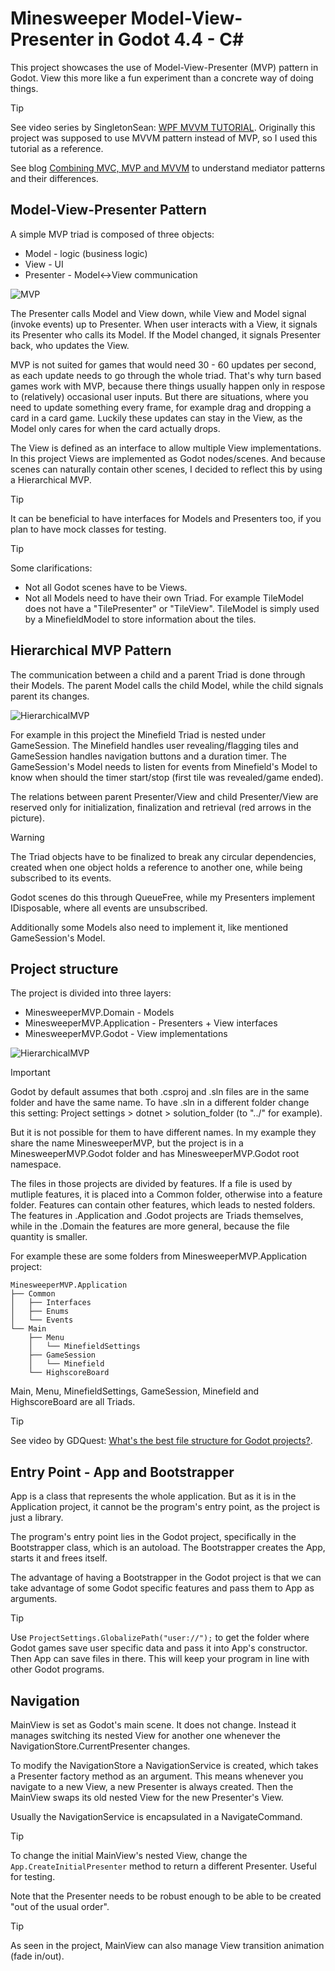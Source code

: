 <!--https://docs.github.com/en/get-started/writing-on-github/getting-started-with-writing-and-formatting-on-github/basic-writing-and-formatting-syntax -->

# Minesweeper Model-View-Presenter in Godot 4.4 - C\#

This project showcases the use of Model-View-Presenter (MVP) pattern in Godot. View this more like a fun experiment than a concrete way of doing things.

<!--
A tutorial series which helped me to understand MVVM on an example (this project was originally supposed to use purely an MVVM pattern):
<https://www.youtube.com/watch?v=fZxZswmC_BY&list=PLA8ZIAm2I03hS41Fy4vFpRw8AdYNBXmNm>
A blog talking about combining MVC, MVP and MVVM patterns and understanding their differences:
<https://gexiaoguo.github.io/MVC,-MVP-and-MVVM/>
An article about implementing data binding for MVVM:
<https://learn.microsoft.com/en-us/archive/msdn-magazine/2016/july/data-binding-a-better-way-to-implement-data-binding-in-net>
-->

> [!TIP]
> See video series by SingletonSean: [WPF MVVM TUTORIAL](https://www.youtube.com/watch?v=fZxZswmC_BY&list=PLA8ZIAm2I03hS41Fy4vFpRw8AdYNBXmNm).
> Originally this project was supposed to use MVVM pattern instead of MVP, so I used this tutorial as a reference.
>
> See blog [Combining MVC, MVP and MVVM](https://gexiaoguo.github.io/MVC,-MVP-and-MVVM/) to understand mediator patterns and their differences.

## Model-View-Presenter Pattern

A simple MVP triad is composed of three objects:

- Model - logic (business logic)
- View - UI
- Presenter - Model<->View communication

![MVP](Diagrams/MVP.png)

The Presenter calls Model and View down, while View and Model signal (invoke events) up to Presenter.
When user interacts with a View, it signals its Presenter who calls its Model.
If the Model changed, it signals Presenter back, who updates the View.

MVP is not suited for games that would need 30 - 60 updates per second, as each update needs to go through the whole triad.
That's why turn based games work with MVP, because there things usually happen only in respose to (relatively) occasional user inputs. But there are situations, where you need to update something every frame, for example drag and dropping a card in a card game.
Luckily these updates can stay in the View, as the Model only cares for when the card actually drops.

The View is defined as an interface to allow multiple View implementations. In this project Views are implemented as Godot nodes/scenes. And because scenes can naturally contain other scenes, I decided to reflect this by using a Hierarchical MVP.

> [!TIP]
> It can be beneficial to have interfaces for Models and Presenters too, if you plan to have mock classes for testing.

> [!TIP]
> Some clarifications:
>
> - Not all Godot scenes have to be Views.
> - Not all Models need to have their own Triad. For example TileModel does not have a "TilePresenter" or "TileView". TileModel is simply used by a MinefieldModel to store information about the tiles.

## Hierarchical MVP Pattern

The communication between a child and a parent Triad is done through their Models.
The parent Model calls the child Model, while the child signals parent its changes.

![HierarchicalMVP](Diagrams/HierarchicalMVP.png)

For example in this project the Minefield Triad is nested under GameSession.
The Minefield handles user revealing/flagging tiles and GameSession handles navigation buttons and a duration timer.
The GameSession's Model needs to listen for events from Minefield's Model to know when should the timer start/stop (first tile was revealed/game ended).

The relations between parent Presenter/View and child Presenter/View are reserved only for initialization, finalization and retrieval (red arrows in the picture).

> [!WARNING]
> The Triad objects have to be finalized to break any circular dependencies, created when one object holds a reference to another one, while being subscribed to its events.
>
> Godot scenes do this through QueueFree, while my Presenters implement IDisposable, where all events are unsubscribed.
>
> Additionally some Models also need to implement it, like mentioned GameSession's Model.

## Project structure

The project is divided into three layers:

- MinesweeperMVP.Domain - Models
- MinesweeperMVP.Application - Presenters + View interfaces
- MinesweeperMVP.Godot - View implementations

![HierarchicalMVP](Diagrams/MVPLayers.png)

> [!IMPORTANT]
> Godot by default assumes that both .csproj and .sln files are in the same folder and have the same name. To have .sln in a different folder change this setting: Project settings > dotnet > solution_folder (to "../" for example).
>
> But it is not possible for them to have different names.
> In my example they share the name MinesweeperMVP,
> but the project is in a MinesweeperMVP.Godot folder and has MinesweeperMVP.Godot root namespace.

The files in those projects are divided by features. If a file is used by mutliple features, it is placed into a Common folder, otherwise into a feature folder. Features can contain other features, which leads to nested folders.
The features in .Application and .Godot projects are Triads themselves, while in the .Domain the features are more general, because the file quantity is smaller.

For example these are some folders from MinesweeperMVP.Application project:

```
MinesweeperMVP.Application
├── Common
│   ├── Interfaces
│   ├── Enums
│   └── Events
└── Main
    ├── Menu
    │   └── MinefieldSettings
    ├── GameSession
    │   └── Minefield
    └── HighscoreBoard
```

Main, Menu, MinefieldSettings, GameSession, Minefield and HighscoreBoard are all Triads.

> [!TIP]
> See video by GDQuest: [What's the best file structure for Godot projects?](https://www.youtube.com/watch?v=kH5HkKNImXo).

## Entry Point - App and Bootstrapper

App is a class that represents the whole application. But as it is in the Application project, it cannot be the program's entry point, as the project is just a library.

The program's entry point lies in the Godot project, specifically in the Bootstrapper class, which is an autoload. The Bootstrapper creates the App, starts it and frees itself.

The advantage of having a Bootstrapper in the Godot project is that we can take advantage of some Godot specific features and pass them to App as arguments.

> [!TIP]
> Use `ProjectSettings.GlobalizePath("user://");` to get the folder where Godot games save user specific data and pass it into App's constructor. Then App can save files in there. This will keep your program in line with other Godot programs.

<!--
## Commands, Services and Stores

In addition to Views and Models, Presenters interact with these classes:

1. **Command** - Encapsulates a response to user input (to an event from View). They implement the ICommand interface.
2. **Service** - Encapsulates a complex action. The Service is initialized by a parent class (App) and given to a child (Presenter) to use it without needing to know the arguments it was initialized with.
3. **Store** - Each Store represents a single point of truth. Thus Stores can be viewed as singletons.

An example of a Store could be an AppSettingsStore (not in my project), which would store graphic settings, keybinds and other things.
In contrast there is the MinefieldSettingsModel, which is not a Store, because it directly impacts a Model (MinefieldModel is initialized based on MinefieldSettingsModel).

> [!TIP]
> Not all Triads need to have a Model. The Presenter can interact with just a Store instead.
> For example the Menu "Triad" does not have a MenuModel.
> The MenuPresenter interacts only with a NavigationStore (see [Navigation](#navigation)).
>
> The Presenter is just a mediator between a View and something else, which can be a Model, Store, combination of both, or even multiple Models or Stores.
-->

## Navigation

MainView is set as Godot's main scene. It does not change. Instead it manages switching its nested View for another one whenever the NavigationStore.CurrentPresenter changes.

To modify the NavigationStore a NavigationService is created, which takes a Presenter factory method as an argument. This means whenever you navigate to a new View, a new Presenter is always created. Then the MainView swaps its old nested View for the new Presenter's View.

Usually the NavigationService is encapsulated in a NavigateCommand.

> [!TIP]
> To change the initial MainView's nested View, change the `App.CreateInitialPresenter` method to return a different Presenter. Useful for testing.
>
> Note that the Presenter needs to be robust enough to be able to be created "out of the usual order".

> [!TIP]
> As seen in the project, MainView can also manage View transition animation (fade in/out).

<!--
## Saving and Repositories

## Hello World

Lets have a HelloWorldView scene. It is set as the Main scene. The Label and Button have unique names set (% symbol).

App class is an autoload.


### Triad categories

The following categories are not reflected in the class structure.

1. Main triad (Main

- only one, acts almost like a the window
  
1. Screen triad (Menu, GameSession)

- encompasses the whole screen
- the Main triad shows one Screen triad at a time
- switches between different Screen triads via the NavigationStore
  
1. Nested triad (MinefieldSettings, Minefield)

- part of Screen triads

Note that the Screen triad is technically also nested under the main triad.
And also a Nested triad can technically also be a Screen triad.

### Implementing a new Screen triad

#### Models

Create domain objects that the presenter will use (if they don't exist).

#### View

Create a new IView interface type.
In Godot create a new scene whose root Node will implement the new IView interface.
Expand ViewFactory, so its generic Crete method can create this new Scene.

#### Presenter

Presenter should take its View and Domain objects (also services, stores) through the constructor (dependency injection).
In the App create a factory method for the presenter.

### Implementing a new Nested triad, whose View is contained in a View of another Triad

This is synonymous to when you instantiate a scene in another scene via the editor.
In this case, the View will not be creted through a ViewFactory, but retrieved by the Parent View

- e.g. IGameSessionView.GetMinefieldView()
  
WARNING: such method should wait until the Node is ready, but in order to do so, it needs to be async, but it has a return value (the nested View)
so the return type needs to be a Task, which changes it signature.
This is not ideal, as this method is part of an View interface, which should not care that in Godot it needs to be async.
Because of this, these Nested View retrieval methods do not wait till node is ready and the possibility of an error exists.
Technically it should not be a problem, because of how the triads are initialized, but it is something to be weary of.

Also you do not need a factory method in the App for such Views.


## App

App is the entry point. From Godot's point of view, it is the "Main Scene".

### Dependency injections

App is the only class, which creates Triad elements and Stores via factory methods.

- factory methods: CreateMenuPresenter(), CreateGameSessionPresenter()
- e.g. instead of GameSessionPresenter creating its own nested MinefieldPresenter, it takes an object of type IMinefieldPresenter (interface) through its constructor, which is being handled by CreateGameSessionPresenter() factory method

### Changing the "Main Scene"

As the App is the official "Main Scene", the method CreateInitialPresenter() takes this role. Change the factory method inside to change what gets displayed first.
Note that these factory methods should be robust enough to handle going straight to the GameSession instead of Menu.

- e.g. GameSessionModel's MinefieldModel takes numbers of rows, columns and mines in its constructor
 the App's respective factory method while creating the MinefieldModel links these values to values from MinefieldSettingsModel,
 which is persistent. The MinefieldSettingsModel is passed to menu, where its values can be modified
 But the MinefieldModel does not rely on you setting these values in the menu first.

## Navigation store/service/commands

App should hold a reference

### Scene switching/transitions
